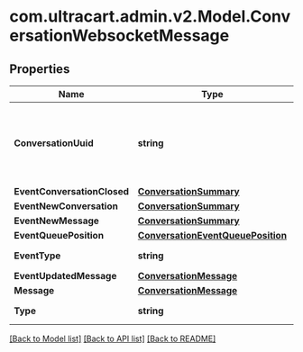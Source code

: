
# com.ultracart.admin.v2.Model.ConversationWebsocketMessage

## Properties

Name | Type | Description | Notes
------------ | ------------- | ------------- | -------------
**ConversationUuid** | **string** | Conversation UUID if the websocket message is tied to a specific conversation | [optional] 
**EventConversationClosed** | [**ConversationSummary**](ConversationSummary.md) |  | [optional] 
**EventNewConversation** | [**ConversationSummary**](ConversationSummary.md) |  | [optional] 
**EventNewMessage** | [**ConversationSummary**](ConversationSummary.md) |  | [optional] 
**EventQueuePosition** | [**ConversationEventQueuePosition**](ConversationEventQueuePosition.md) |  | [optional] 
**EventType** | **string** | Type of event | [optional] 
**EventUpdatedMessage** | [**ConversationMessage**](ConversationMessage.md) |  | [optional] 
**Message** | [**ConversationMessage**](ConversationMessage.md) |  | [optional] 
**Type** | **string** | Type of message | [optional] 

[[Back to Model list]](../README.md#documentation-for-models)
[[Back to API list]](../README.md#documentation-for-api-endpoints)
[[Back to README]](../README.md)

